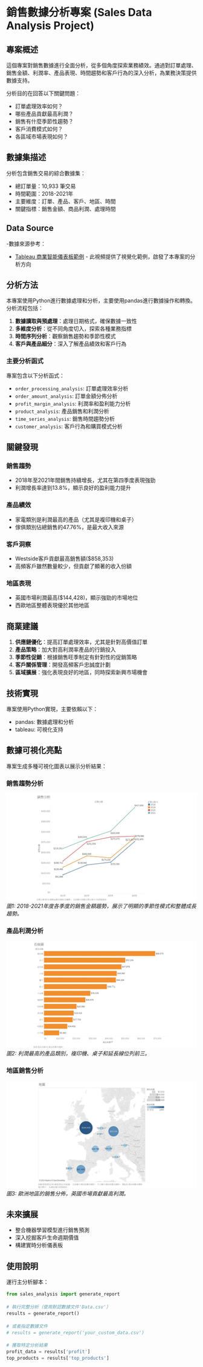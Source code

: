 # 銷售數據分析專案 (Sales Data Analysis Project)

## 專案概述

這個專案對銷售數據進行全面分析，從多個角度探索業務績效。通過對訂單處理、銷售金額、利潤率、產品表現、時間趨勢和客戶行為的深入分析，為業務決策提供數據支持。

分析目的在回答以下關鍵問題：
- 訂單處理效率如何？
- 哪些產品貢獻最高利潤？
- 銷售有什麼季節性趨勢？
- 客戶消費模式如何？
- 各區域市場表現如何？

## 數據集描述

分析包含銷售交易的綜合數據集：
- 總訂單量：10,933 筆交易
- 時間範圍：2018-2021年
- 主要維度：訂單、產品、客戶、地區、時間
- 關鍵指標：銷售金額、商品利潤、處理時間

## Data Source

-數據來源參考：
- [Tableau 商業智能儀表板範例](https://www.youtube.com/watch?v=p4pqSTANWRo) - 此視頻提供了視覺化範例，啟發了本專案的分析方向

## 分析方法

本專案使用Python進行數據處理和分析，主要使用pandas進行數據操作和轉換。分析流程包括：

1. **數據讀取與預處理**：處理日期格式，確保數據一致性
2. **多維度分析**：從不同角度切入，探索各種業務指標
3. **時間序列分析**：觀察銷售趨勢和季節性模式
4. **客戶與產品細分**：深入了解產品績效和客戶行為

### 主要分析函式

專案包含以下分析函式：

- `order_processing_analysis`: 訂單處理效率分析
- `order_amount_analysis`: 訂單金額分佈分析
- `profit_margin_analysis`: 利潤率和盈利能力分析
- `product_analysis`: 產品銷售和利潤分析
- `time_series_analysis`: 銷售時間趨勢分析
- `customer_analysis`: 客戶行為和購買模式分析

## 關鍵發現

### 銷售趨勢
- 2018年至2021年間銷售持續增長，尤其在第四季度表現強勁
- 利潤增長率達到13.8%，顯示良好的盈利能力提升

### 產品績效
- 家電類別是利潤最高的產品（尤其是複印機和桌子）
- 傢俱類別佔總銷售的47.76%，是最大收入來源

### 客戶洞察
- Westside客戶貢獻最高銷售額($858,353)
- 高頻客戶雖然數量較少，但貢獻了顯著的收入份額

### 地區表現
- 英國市場利潤最高($144,428)，顯示強勁的市場地位
- 西歐地區整體表現優於其他地區

## 商業建議

1. **供應鏈優化**：提高訂單處理效率，尤其是針對高價值訂單
2. **產品策略**：加大對高利潤率產品的行銷投入
3. **季節性促銷**：根據銷售旺季制定有針對性的促銷策略
4. **客戶關係管理**：開發高頻客戶忠誠度計劃
5. **區域擴展**：強化表現良好的地區，同時探索新興市場機會

## 技術實現

專案使用Python實現，主要依賴以下：
- pandas: 數據處理和分析
- tableau: 可視化支持

## 數據可視化亮點

專案生成多種可視化圖表以展示分析結果：

### 銷售趨勢分析
![銷售趨勢分析](images/sales_trend.png.jpg)  
*圖1: 2018-2021年度各季度的銷售金額趨勢，展示了明顯的季節性模式和整體成長趨勢。*

### 產品利潤分析
![產品利潤分析](images/product_profit.png.jpg)  
*圖2: 利潤最高的產品類別，複印機、桌子和延長線位列前三。*

### 地區銷售分析
![地區銷售分析](images/geo_sales.png.jpg)  
*圖3: 歐洲地區的銷售分佈，英國市場貢獻最高利潤。*

## 未來擴展

- 整合機器學習模型進行銷售預測
- 深入挖掘客戶生命週期價值
- 構建實時分析儀表板

## 使用說明

運行主分析腳本：

```python
from sales_analysis import generate_report

# 執行完整分析（使用默認數據文件'Data.csv'）
results = generate_report()

# 或者指定數據文件
# results = generate_report('your_custom_data.csv')

# 獲取特定分析結果
profit_data = results['profit']
top_products = results['top_products']
```

